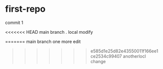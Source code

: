 # first-repo

commit 1

<<<<<<< HEAD
main branch . local modify

=======
main branch one more edit
>>>>>>> e585d1e25d82e43550011f166ee1ce2534c99407
anotherlocl change
